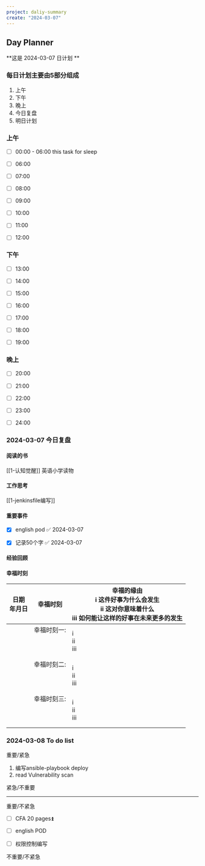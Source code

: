 ```yaml
---
project: daliy-summary
create: "2024-03-07"
---
```


## Day Planner
**这是  2024-03-07 日计划 **


### 每日计划主要由5部分组成
1. 上午
2. 下午
3. 晚上
4. 今日复盘
5. 明日计划

### 上午
- [ ] 00:00 - 06:00 this task for sleep
* [ ] 06:00  
* [ ] 07:00  
* [ ] 08:00
* [ ] 09:00
* [ ] 10:00
* [ ] 11:00 
* [ ] 12:00 




### 下午
* [ ] 13:00 
* [ ] 14:00 
* [ ] 15:00
* [ ] 16:00
* [ ] 17:00
* [ ] 18:00
* [ ] 19:00




### 晚上
* [ ] 20:00
* [ ] 21:00
* [ ] 22:00
* [ ] 23:00
* [ ] 24:00





###  2024-03-07 今日复盘

#### 阅读的书

[[1-认知觉醒]]
英语小学读物

#### 工作思考

[[1-jenkinsfile编写]]


#### 重要事件
- [x] english pod ✅ 2024-03-07
- [x] 记录50个字 ✅ 2024-03-07


#### 经验回顾


#### 幸福时刻
| 日期<br>年月日        | 幸福时刻 | 幸福的缘由<br>i 这件好事为什么会发生<br>ii 这对你意味着什么<br>iii 如何能让这样的好事在未来更多的发生 |
| ---- | ---- | ---- |
|  | 幸福时刻一:                   <br><br><br><br> | i<br>ii<br>iii<br> |
|  | 幸福时刻二:<br><br><br><br> | i<br>ii<br>iii<br> |
|  | 幸福时刻三:<br><br><br><br> | i<br>ii<br>iii<br> |




### 2024-03-08 To do list

重要/紧急
1) 编写ansible-playbook deploy
2) read Vulnerability scan


紧急/不重要                                                                    



---
重要/不紧急
* [ ] CFA  20 pages⏫  
- [ ] english POD
- [ ] 权限控制编写


不重要/不紧急                                                                



